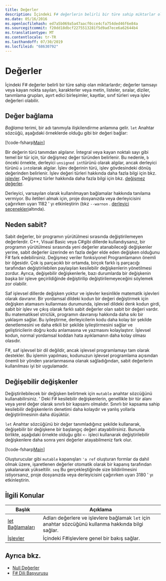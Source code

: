 ```yaml
---
title: Değerler
description: İçindeki F# değerlerin belirli bir türe sahip miktarlar olduğunu öğrenin.
ms.date: 05/16/2016
ms.openlocfilehash: ed7a5b069a5a47aacf0cce4cfa754ded46f6e84a
ms.sourcegitcommit: f20dd18dbcf2275513281f5d9ad7ece6a62644b4
ms.translationtype: MT
ms.contentlocale: tr-TR
ms.lasthandoff: 07/30/2019
ms.locfileid: "68630792"
---
```

# <a name="values"></a>Değerler

İçindeki F# değerler belirli bir türe sahip olan miktarlardır; değerler tamsayı veya kayan nokta sayıları, karakterler veya metin, listeler, sıralar, diziler, tanımlama grupları, ayırt edici birleşimler, kayıtlar, sınıf türleri veya işlev değerleri olabilir.

## <a name="binding-a-value"></a>Değer bağlama

*Bağlama* terimi, bir adı tanımıyla ilişkilendirme anlamına gelir. `let` Anahtar sözcüğü, aşağıdaki örneklerde olduğu gibi bir değeri bağlar:

[!code-fsharp[Main](~/samples/snippets/fsharp/lang-ref-1/snippet601.fs)]

Bir değerin türü tanımdan algılanır. İntegral veya kayan noktalı sayı gibi temel bir tür için, tür değişmez değer türünden belirlenir. Bu nedenle, `b` önceki örnekte, derleyici `unsigned int`türünü olarak algılar, ancak derleyici türünü `a` `int`olarak algılar. İşlev değerinin türü, işlev gövdesindeki dönüş değerinden belirlenir. İşlev değeri türleri hakkında daha fazla bilgi için bkz. [işlevler](../functions/index.md). Değişmez türler hakkında daha fazla bilgi için bkz. [değişmez değerler](../literals.md).

Derleyici, varsayılan olarak kullanılmayan bağlamalar hakkında tanılama vermiyor. Bu iletileri almak için, proje dosyanızda veya derleyicisini çağırırken uyarı 1182 ' yı etkinleştirin (bkz `--warnon` . [derleyici seçenekleri](../compiler-options.md)altında).

## <a name="why-immutable"></a>Neden sabit?

Sabit değerler, bir programın yürütülmesi sırasında değiştirilemeyen değerlerdir. C++, Visual Basic veya C#gibi dillerde kullandıysanız, bir programın yürütülmesi sırasında yeni değerler atanabileceği değişkenler yerine, sabit değerler üzerinde en fazla değer elde eden değişken olduğunu F# fark edebilirsiniz. Değişmez veriler fonksiyonel Programlamanın önemli bir öğesidir. Çok iş parçacıklı bir ortamda, birçok farklı iş parçacığı tarafından değiştirilebilen paylaşılan kesilebilir değişkenlerin yönetilmesi zordur. Ayrıca, değişebilir değişkenlerle, bazı durumlarda bir değişkenin başka bir işleve geçirildiğinde değiştirilip değiştirilemeyeceğini söylemek zor olabilir.

Saf işlevsel dillerde değişken yoktur ve işlevler kesinlikle matematik işlevleri olarak davranır. Bir yordamsal dildeki kodun bir değeri değiştirmek için değişken atamasını kullanması durumunda, işlevsel dildeki denk kodun girdi, sabit bir işlev ve çıkış olarak farklı sabit değerler olan sabit bir değeri vardır. Bu matematiksel striclük, programın davranışı hakkında daha sıkı bir yaklaşım sağlar. Bu iyileştirme, derleyicilerin kodu daha kolay bir şekilde denetlemesini ve daha etkili bir şekilde iyileştirmesini sağlar ve geliştiricilerin doğru kodu anlamasına ve yazmasını kolaylaştırır. İşlevsel kodun, normal yordamsal koddan hata ayıklamanın daha kolay olması olasıdır.

F#, saf işlevsel bir dil değildir, ancak işlevsel programlamayı tam olarak destekler. Bu işlemin yapılması, kodunuzun işlevsel programlama açısından önemli bir yönden yararlanmasına olanak sağladığından, sabit değerlerin kullanılması iyi bir uygulamadır.

## <a name="mutable-variables"></a>Değişebilir değişkenler

Değiştirilebilecek bir değişken belirtmek için `mutable` anahtar sözcüğünü kullanabilirsiniz. ' Deki F# kesilebilir değişkenlerin, genellikle bir tür alanı veya yerel değer olarak sınırlı bir kapsamı olmalıdır. Sınırlı bir kapsama sahip kesilebilir değişkenlerin denetimi daha kolaydır ve yanlış yollarla değiştirilmesinin daha düşüktür.

`let` Anahtar sözcüğünü bir değer tanımladığınız şekilde kullanarak, değişebilir bir değişkene bir başlangıç değeri atayabilirsiniz. Bununla birlikte, aşağıdaki örnekte olduğu gibi `<-` işleci kullanarak değiştirilebilir değişkenlere daha sonra yeni değerler atayabilmeniz fark olur.

[!code-fsharp[Main](~/samples/snippets/fsharp/lang-ref-1/snippet602.fs)]

Oluşturucular gibi `mutable` kapanışları `'a ref` oluşturan formlar da dahil olmak üzere, işaretlenen değerler otomatik olarak bir kapanış tarafından yakalanarak yükseltilir. `seq` Bu gerçekleştiğinde size bildirilmesini istiyorsanız, proje dosyanızda veya derleyicisini çağırırken uyarı 3180 ' yı etkinleştirin.

## <a name="related-topics"></a>İlgili Konular

|Başlık|Açıklama|
|-----|-----------|
|[let Bağlamaları](../functions/let-bindings.md)|Adları değerlere ve işlevlere bağlamak `let` için anahtar sözcüğünü kullanma hakkında bilgi sağlar.|
|[İşlevler](../functions/index.md)|İçindeki F#işlevlere genel bir bakış sağlar.|

## <a name="see-also"></a>Ayrıca bkz.

- [Null Değerler](null-Values.md)
- [F# Dili Başvurusu](../index.md)
